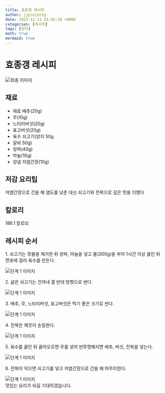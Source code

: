 ```yaml
---
title: 효종갱 레시피
author: jjprojectg
date: 2023-12-11 14:56:29 +0000
categories: [레시피]
tags: [양지]
math: true
mermaid: true
---
```

<meta name="og:type" content="website"/>
<meta charset="UTF-8"/>
<div class="header">
  <h1>효종갱 레시피</h1>
</div>

<div class="container my-4">
  <div class="row">
    <div class="col-12 col-md-6">
      <div class="recipe-image">
        <img src="http://www.foodsafetykorea.go.kr/uploadimg/cook/10_00269_2.png" class="step-image" alt="최종 이미지"/>
      </div>
    </div>
    <div class="col-12 col-md-6">
      <div class="ingredients">
        <h2>재료</h2>
        <ul class="card">
          <li> 재료 배추(20g) </li>
          <li>  무(10g) </li>
          <li>  느타리버섯(20g) </li>
          <li>  표고버섯(20g) </li>
          <li> 육수 쇠고기(양지 50g </li>
          <li>  갈비 50g) </li>
          <li>  양파(40g) </li>
          <li>  마늘(10g) </li>
          <li> 양념 저염간장(10g) </li>
</ul>
      </div>
    </div>
    <div class="col-12 col-md-6">
      <div class="ingredients">
        <h2>저감 요리팁</h2>
        <div class="card"> 
          <p>
            저염간장으로 간을 해 염도를 낮춘 대신 쇠고기와 전복으로 깊은 맛을 더했다
          </p>
        </div>
      </div>
      <div class="ingredients">
        <h2>칼로리</h2>
        <div class="card"> 
          <p>
            186.1 칼로리
          </p>
        </div>
      </div>
    </div>
  </div>

  <h2 class="my-4">레시피 순서</h2>
  <div class="card recipe-card">
    <div class="card-body recipe-step">
      <p class="card-text step-description">1. 쇠고기는 핏물을 제거한 뒤 양파,
마늘을 넣고 물(300g)을 부어 1시간
이상 끓인 뒤 면포에 걸러 육수를
만든다.</p>
      <img src="http://www.foodsafetykorea.go.kr/uploadimg/cook/20_00269_1.png" alt="단계 1 이미지" class="step-image"/>
    </div>
  </div>
  <div class="card recipe-card">
    <div class="card-body recipe-step">
      <p class="card-text step-description">2. 삶은 쇠고기는 건져내 결 반대
방향으로 썬다.</p>
      <img src="http://www.foodsafetykorea.go.kr/uploadimg/cook/20_00269_2.png" alt="단계 1 이미지" class="step-image"/>
    </div>
  </div>
  <div class="card recipe-card">
    <div class="card-body recipe-step">
      <p class="card-text step-description">3. 배추, 무, 느타리버섯, 표고버섯은
먹기 좋은 크기로 썬다.</p>
      <img src="http://www.foodsafetykorea.go.kr/uploadimg/cook/20_00269_3.png" alt="단계 1 이미지" class="step-image"/>
    </div>
  </div>
  <div class="card recipe-card">
    <div class="card-body recipe-step">
      <p class="card-text step-description">4. 전복은 깨끗이 손질한다.</p>
      <img src="http://www.foodsafetykorea.go.kr/uploadimg/cook/20_00269_4.png" alt="단계 1 이미지" class="step-image"/>
    </div>
  </div>
  <div class="card recipe-card">
    <div class="card-body recipe-step">
      <p class="card-text step-description">5. 육수를 끓인 뒤 끓어오르면 무를
넣어 반투명해지면 배추, 버섯,
전복을 넣는다.</p>
      <img src="http://www.foodsafetykorea.go.kr/uploadimg/cook/20_00269_5.png" alt="단계 1 이미지" class="step-image"/>
    </div>
  </div>
  <div class="card recipe-card">
    <div class="card-body recipe-step">
      <p class="card-text step-description">6. 전복이 익으면 쇠고기를 넣고
저염간장으로 간을 해 마무리한다.</p>
      <img src="http://www.foodsafetykorea.go.kr/uploadimg/cook/20_00269_6.png" alt="단계 1 이미지" class="step-image"/>
    </div>
  </div>

</div>
맛있는 요리가 되길 기대하겠습니다.
